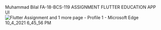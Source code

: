 Muhammad Bilal
FA-18-BCS-119
ASSIGNMENT FLUTTER
EDUCATION APP UI
![Flutter Assignment and 1 more page - Profile 1 - Microsoft​ Edge 10_4_2021 6_45_56 PM](https://user-images.githubusercontent.com/75561625/135949872-75828da6-2b3c-4cf3-9b97-9bc27859f2c5.png)

